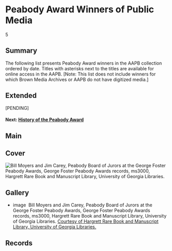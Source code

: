 # Peabody Award Winners of Public Media

5

## Summary

The following list presents Peabody Award winners in the AAPB collection ordered by date. Titles with asterisks next to the titles are available for online access in the AAPB. [Note: This list does not include winners for which Brown Media Archives or AAPB do not have digitized media.]

## Extended

[PENDING]

#### Next: [History of the Peabody Award](/exhibits/peabody/history-peabody)

## Main

## Cover

<img title="Cover Image" alt="Bill Moyers and Jim Carey, Peabody Board of Jurors at the George Foster Peabody Awards, George Foster Peabody Awards records, ms3000, Hargrett Rare Book and Manuscript Library, University of Georgia Libraries." src="https://s3.amazonaws.com/americanarchive.org/exhibits/peabody_032_square.jpg">

## Gallery

  - <a class="type">image</a>
    <img alt="" src="https://s3.amazonaws.com/americanarchive.org/exhibits/peabody_032.jpg">
    <a class="caption-text">Bill Moyers and Jim Carey, Peabody Board of Jurors at the George Foster Peabody Awards, George Foster Peabody Awards records, ms3000, Hargrett Rare Book and Manuscript Library, University of Georgia Libraries.</a>
    <a class="credit-link" href="https://www5.galib.uga.edu/media/collections/peabody/index.html">Courtesy of Hargrett Rare Book and Manuscript Library, University of Georgia Libraries.</a>


## Records
